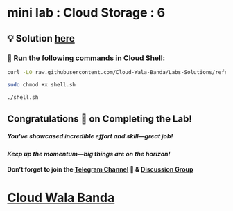 # mini lab : Cloud Storage : 6

## 💡 Solution [here](https://youtu.be/HTNrKyfHIRk)

### 🚀 Run the following commands in **Cloud Shell**:

```bash
curl -LO raw.githubusercontent.com/Cloud-Wala-Banda/Labs-Solutions/refs/heads/main/Mini%20lab%20Cloud%20Storage%206/shell.sh

sudo chmod +x shell.sh

./shell.sh
```

## Congratulations 🎉 on Completing the Lab!

##### You've showcased incredible effort and skill—great job!

#### *Keep up the momentum—big things are on the horizon!*

#### Don’t forget to join the [Telegram Channel](https://t.me/cloudwalabanda) 📱 & [Discussion Group](https://t.me/cloudwalabandachats) 

# [Cloud Wala Banda](https://www.youtube.com/@cloudwalabanda)
